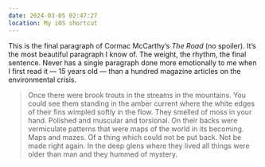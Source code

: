 ```yaml
---
date: 2024-03-05 02:47:27
location: My iOS shortcut
---
```

This is the final paragraph of Cormac McCarthy’s _The Road_ (no spoiler). It’s the most beautiful paragraph I know of. The weight, the rhythm, the final sentence. Never has a single paragraph done more emotionally to me when I first read it — 15 years old — than a hundred magazine articles on the environmental crisis.

> Once there were brook trouts in the streams in the mountains. You could see them standing in the amber current where the white edges of their fins wimpled softly in the flow. They smelled of moss in your hand. Polished and muscular and torsional. On their backs were vermiculate patterns that were maps of the world in its becoming. Maps and mazes. Of a thing which could not be put back. Not be made right again. In the deep glens where they lived all things were older than man and they hummed of mystery.

